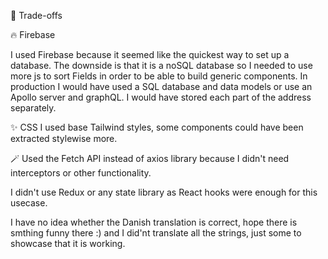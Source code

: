🤝 Trade-offs


🔥 Firebase 

I used Firebase because it seemed like the quickest way to set up a database. 
The downside is that it is a noSQL database 
so I needed to use more js to sort Fields in order to be able to build generic components. 
In production I would have used a SQL database and data models or use an Apollo server and graphQL. 
I would have stored each part of the address separately. 

 
✨ CSS
I used base Tailwind styles, some components could have been extracted stylewise more.


🪄 Used the Fetch API instead of axios library because I didn't need interceptors or other functionality. 



I didn't use Redux or any state library as React hooks were enough for this usecase.


I have no idea whether the Danish translation is correct, hope there is smthing funny there :) and I did'nt translate all the strings, 
just some to showcase that it is working.




